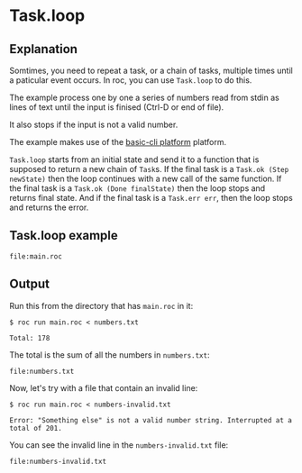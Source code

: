 # Task.loop

## Explanation

Somtimes, you need to repeat a task, or a chain of tasks, multiple times until a paticular event occurs. In roc, you can use `Task.loop` to do this.

The example process one by one a series of numbers read from stdin as lines of text until the input is finised (Ctrl-D or end of file).

It also stops if the input is not a valid number.

The example makes use of the [basic-cli platform](https://github.com/roc-lang/basic-cli) platform.

`Task.loop` starts from an initial state and send it to a function that is supposed to return a new chain of `Task`s. If the final task is a `Task.ok (Step newState)` then the loop continues with a new call of the same function. If the final task is a `Task.ok (Done finalState)` then the loop stops and returns final state. And if the final task is a `Task.err err`, then the loop stops and returns the error.

## Task.loop example

```roc
file:main.roc
```

## Output

Run this from the directory that has `main.roc` in it:

```
$ roc run main.roc < numbers.txt 

Total: 178
```

The total is the sum of all the numbers in `numbers.txt`:

```text
file:numbers.txt
```

Now, let's try with a file that contain an invalid line:

```
$ roc run main.roc < numbers-invalid.txt 

Error: "Something else" is not a valid number string. Interrupted at a total of 201.
```

You can see the invalid line in the `numbers-invalid.txt` file:

```text
file:numbers-invalid.txt
```
